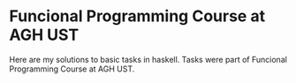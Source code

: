 # Funcional Programming Course at AGH UST

Here are my solutions to basic tasks in haskell. Tasks were part of Funcional Programming Course at AGH UST.
